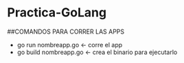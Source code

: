 # Practica-GoLang

##COMANDOS PARA CORRER LAS APPS
 * go run nombreapp.go <- corre el app
 * go build nombreapp.go <- crea el binario para ejecutarlo
